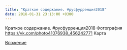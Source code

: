```yaml
---
title: "Краткое содержание. #русфурренция2018"
date: 2018-01-31 23:13:00 +0300
---
```


Краткое содержание. #русфурренция2018
Фотография
https://vk.com/photo41076938_456242771
Карта

[Вложение](https://vk.com/photo41076938_456242771)
